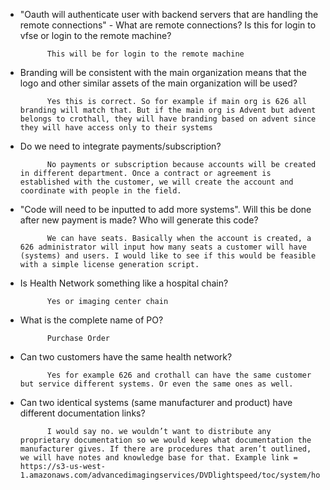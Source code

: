 - "Oauth will authenticate user with backend servers that are handling the remote connections" - What are remote connections? Is this for login to vfse or login to the remote machine?

            This will be for login to the remote machine

- Branding will be consistent with the main organization means that the logo and other similar assets of the main organization will be used?

            Yes this is correct. So for example if main org is 626 all branding will match that. But if the main org is Advent but advent belongs to crothall, they will have branding based on advent since they will have access only to their systems

- Do we need to integrate payments/subscription?

            No payments or subscription because accounts will be created in different department. Once a contract or agreement is established with the customer, we will create the account and coordinate with people in the field.

- "Code will need to be inputted to add more systems". Will this be done after new payment is made? Who will generate this code?

            We can have seats. Basically when the account is created, a 626 administrator will input how many seats a customer will have (systems) and users. I would like to see if this would be feasible with a simple license generation script.

- Is Health Network something like a hospital chain?

            Yes or imaging center chain

- What is the complete name of PO?

            Purchase Order

- Can two customers have the same health network?

            Yes for example 626 and crothall can have the same customer but service different systems. Or even the same ones as well.

- Can two identical systems (same manufacturer and product) have different documentation links?

            I would say no. we wouldn’t want to distribute any proprietary documentation so we would keep what documentation the manufacturer gives. If there are procedures that aren’t outlined, we will have notes and knowledge base for that. Example link = https://s3-us-west-1.amazonaws.com/advancedimagingservices/DVDlightspeed/toc/system/home.htm
